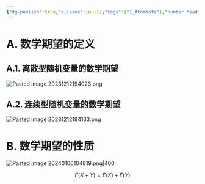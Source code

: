 ```yaml
---
{"dg-publish":true,"aliases":[null],"tags":["1_AtomNote"],"number headings":"auto, first-level 1, max 6, A.1.","Created-Date":"2023-12-12 19:39:28","Modified-Date":"2024-04-18 11:53:25","permalink":"/A01_Lessons/Aa04_概率论与数理统计/数学期望/","dgPassFrontmatter":true}
---
```




# A. 数学期望的定义


## A.1. 离散型随机变量的数学期望

![Pasted image 20231212194023.png](/img/user/Z02_ObFiles/Attachments/Pasted%20image%2020231212194023.png)




## A.2. 连续型随机变量的数学期望
![Pasted image 20231212194133.png](/img/user/Z02_ObFiles/Attachments/Pasted%20image%2020231212194133.png)





# B. 数学期望的性质

![Pasted image 20240106104819.png|400](/img/user/Z02_ObFiles/Attachments/Pasted%20image%2020240106104819.png)


$$
E(X+Y)=E(X)+E(Y)
$$



